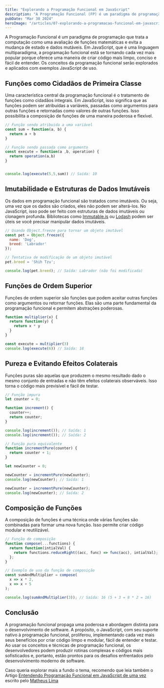 ```yaml
---
title: "Explorando a Programação Funcional em JavaScript"
description: "A Programação Funcional (FP) é um paradigma de programação que trata a computação como uma avaliação de funções matemáticas e evita a mudança de estado e dados mutáveis. Em JavaScript, um linguagem multiparadigma, a programação funcional está se tornando cada vez mais popular devido à sua capacidade de criar código mais limpo, conciso e fácil de entender."
pubDate: "Mar 30 2024"
heroImage: "/articles/07-explorando-a-programacao-funcional-em-javascript/hero.png"
---
```


A Programação Funcional é um paradigma de programação que trata a computação como uma avaliação de funções matemáticas e evita a mudança de estado e dados mutáveis. Em JavaScript, que é uma linguagem multiparadigma, a programação funcional está se tornando cada vez mais popular porque oferece uma maneira de criar código mais limpo, conciso e fácil de entender. Os conceitos da programação funcional serão explorados e aplicados com exemplos JavaScript de uso.

## Funções como Cidadãos de Primeira Classe

Uma característica central da programação funcional é o tratamento de funções como cidadãos integrais. Em JavaScript, isso significa que as funções podem ser atribuídas a variáveis, passadas como argumentos para outras funções e retornadas como valores de outras funções. Isso possibilita a composição de funções de uma maneira poderosa e flexível.

```javascript
// Função sendo atribuida a uma variável
const sum = function(a, b) {
  return a + b
}

// Função sendo passada como argumento
const execute = function(a ,b, operation) {
  return operation(a,b)
}


console.log(execute(5,5,sum)) // Saída: 10
```

## Imutabilidade e Estruturas de Dados Imutáveis

Os dados em programação funcional são tratados como imutáveis. Ou seja, uma vez que os dados são criados, eles não podem ser alterá-los. No JavaScript, isso pode ser feito com estruturas de dados imutáveis ou clonagem profunda. Bibliotecas como [Immutable.js](https://immutable-js.com/) ou [Lodash](https://lodash.com/) podem ser úteis se você precisar manipular dados imutáveis.

```javascript
// Usando Object.freeze para tornar um objeto imutável
const pet = Object.freeze({
  name: 'Dog',
  breed: 'Labrador'
});

// Tentativa de modificação de um objeto imutável
pet.breed = 'Shih Tzu';

console.log(pet.breed); // Saída: Labrador (não foi modificada)
```

## Funções de Ordem Superior

Funções de ordem superior são funções que podem aceitar outras funções como argumentos ou retornar funções. Elas são uma parte fundamental da programação funcional e permitem abstrações poderosas.

```javascript
function multiplier(x) {
  return function(y) {
    return x * y
  }
}

const execute = multiplier(3)
console.log(execute(6)) // Saída: 18
```

## Pureza e Evitando Efeitos Colaterais

Funções puras são aquelas que produzem o mesmo resultado dado o mesmo conjunto de entradas e não têm efeitos colaterais observáveis. Isso torna o código mais previsível e fácil de testar.

```javascript
// Função impura
let counter = 0;

function increment() {
  counter++;
  return counter;
}

console.log(increment()); // Saída: 1
console.log(increment()); // Saída: 2

// Função pura equivalente
function incrementPure(counter) {
  return counter + 1;
}

let newCounter = 0;

newCounter = incrementPure(newCounter);
console.log(newCounter); // Saída: 1

newCounter = incrementPure(newCounter);
console.log(newCounter); // Saída: 2
```

## Composição de Funções

A composição de funções é uma técnica onde várias funções são combinadas para formar uma nova função. Isso permite criar código modular e reutilizável.

```javascript
// Função de composição
function compose(...functions) {
  return function(intialVal) {
    return functions.reduceRight((acc, func) => func(acc), intialVal);
  };
}

// Exemplo de uso da função de composição
const sumAndMultiplier = compose(
  x => x * 2,
  x => x + 5
);

console.log(sumAndMultiplier(3)); // Saída: 16 (5 + 3 = 8 * 2 = 16)
```

## Conclusão

A programação funcional propaga uma poderosa e abordagem distinta para o desenvolvimento de software. A propósito, o JavaScript, com seu suporte nativo à programação funcional, proliferou, implementando cada vez mais seus benefícios por criar código limpo e modular, fácil de entender e testar. Ao usar os conceitos e técnicas de programação funcional, os desenvolvedores podem produzir rotinas complexas e códigos mais sofisticados e, portanto, estão prontos para os desafios enfrentados pelo desenvolvimento moderno de software.

Caso queria explorar mais a fundo o tema, recomendo que leia também o Artigo [Entendendo Programação Funcional em JavaScript de uma vez](https://medium.com/tableless/entendendo-programa%C3%A7%C3%A3o-funcional-em-javascript-de-uma-vez-c676489be08b) escrito pelo [Matheus Lima](https://twitter.com/matheusml)